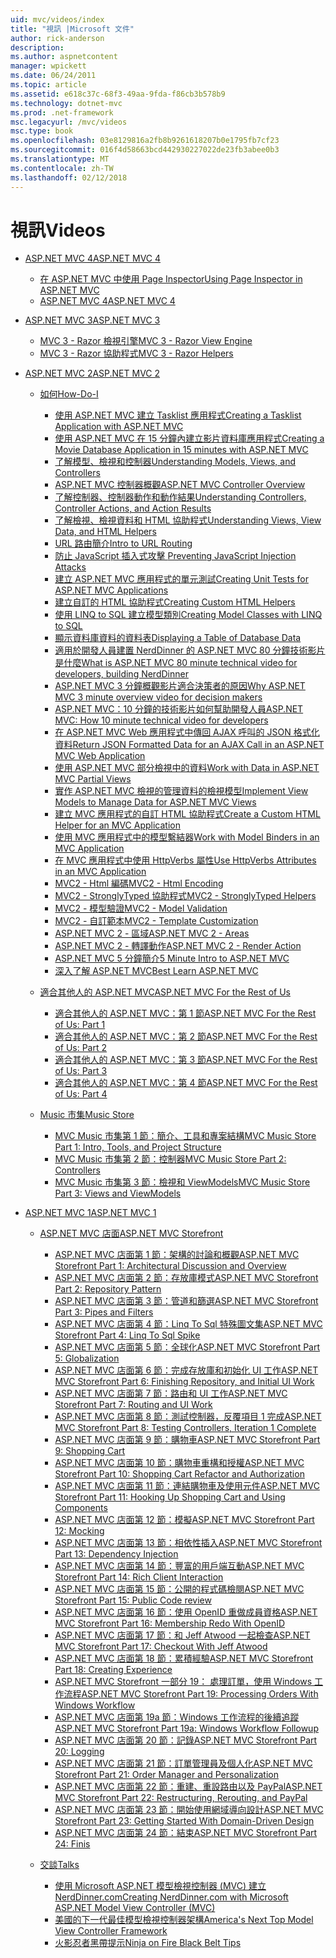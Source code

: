 ```yaml
---
uid: mvc/videos/index
title: "視訊 |Microsoft 文件"
author: rick-anderson
description: 
ms.author: aspnetcontent
manager: wpickett
ms.date: 06/24/2011
ms.topic: article
ms.assetid: e618c37c-68f3-49aa-9fda-f86cb3b578b9
ms.technology: dotnet-mvc
ms.prod: .net-framework
msc.legacyurl: /mvc/videos
msc.type: book
ms.openlocfilehash: 03e8129816a2fb8b9261618207b0e1795fb7cf23
ms.sourcegitcommit: 016f4d58663bcd442930227022de23fb3abee0b3
ms.translationtype: MT
ms.contentlocale: zh-TW
ms.lasthandoff: 02/12/2018
---
```

<a name="videos"></a><span data-ttu-id="f55b6-102">視訊</span><span class="sxs-lookup"><span data-stu-id="f55b6-102">Videos</span></span>
====================
- [<span data-ttu-id="f55b6-103">ASP.NET MVC 4</span><span class="sxs-lookup"><span data-stu-id="f55b6-103">ASP.NET MVC 4</span></span>](mvc-4/index.md)

    - [<span data-ttu-id="f55b6-104">在 ASP.NET MVC 中使用 Page Inspector</span><span class="sxs-lookup"><span data-stu-id="f55b6-104">Using Page Inspector in ASP.NET MVC</span></span>](mvc-4/using-page-inspector-in-aspnet-mvc.md)
    - [<span data-ttu-id="f55b6-105">ASP.NET MVC 4</span><span class="sxs-lookup"><span data-stu-id="f55b6-105">ASP.NET MVC 4</span></span>](mvc-4/aspnet-mvc-4.md)
- [<span data-ttu-id="f55b6-106">ASP.NET MVC 3</span><span class="sxs-lookup"><span data-stu-id="f55b6-106">ASP.NET MVC 3</span></span>](mvc-3/index.md)

    - [<span data-ttu-id="f55b6-107">MVC 3 - Razor 檢視引擎</span><span class="sxs-lookup"><span data-stu-id="f55b6-107">MVC 3 - Razor View Engine</span></span>](mvc-3/mvc-3-razor-view-engine.md)
    - [<span data-ttu-id="f55b6-108">MVC 3 - Razor 協助程式</span><span class="sxs-lookup"><span data-stu-id="f55b6-108">MVC 3 - Razor Helpers</span></span>](mvc-3/mvc-3-razor-helpers.md)
- [<span data-ttu-id="f55b6-109">ASP.NET MVC 2</span><span class="sxs-lookup"><span data-stu-id="f55b6-109">ASP.NET MVC 2</span></span>](mvc-2/index.md)

    - [<span data-ttu-id="f55b6-110">如何</span><span class="sxs-lookup"><span data-stu-id="f55b6-110">How-Do-I</span></span>](mvc-2/how-do-i/index.md)

        - [<span data-ttu-id="f55b6-111">使用 ASP.NET MVC 建立 Tasklist 應用程式</span><span class="sxs-lookup"><span data-stu-id="f55b6-111">Creating a Tasklist Application with ASP.NET MVC</span></span>](mvc-2/how-do-i/creating-a-tasklist-application-with-aspnet-mvc.md)
        - [<span data-ttu-id="f55b6-112">使用 ASP.NET MVC 在 15 分鐘內建立影片資料庫應用程式</span><span class="sxs-lookup"><span data-stu-id="f55b6-112">Creating a Movie Database Application in 15 minutes with ASP.NET MVC</span></span>](mvc-2/how-do-i/creating-a-movie-database-application-in-15-minutes-with-aspnet-mvc.md)
        - [<span data-ttu-id="f55b6-113">了解模型、檢視和控制器</span><span class="sxs-lookup"><span data-stu-id="f55b6-113">Understanding Models, Views, and Controllers</span></span>](mvc-2/how-do-i/understanding-models-views-and-controllers.md)
        - [<span data-ttu-id="f55b6-114">ASP.NET MVC 控制器概觀</span><span class="sxs-lookup"><span data-stu-id="f55b6-114">ASP.NET MVC Controller Overview</span></span>](mvc-2/how-do-i/aspnet-mvc-controller-overview.md)
        - [<span data-ttu-id="f55b6-115">了解控制器、控制器動作和動作結果</span><span class="sxs-lookup"><span data-stu-id="f55b6-115">Understanding Controllers, Controller Actions, and Action Results</span></span>](mvc-2/how-do-i/understanding-controllers-controller-actions-and-action-results.md)
        - [<span data-ttu-id="f55b6-116">了解檢視、檢視資料和 HTML 協助程式</span><span class="sxs-lookup"><span data-stu-id="f55b6-116">Understanding Views, View Data, and HTML Helpers</span></span>](mvc-2/how-do-i/understanding-views-view-data-and-html-helpers.md)
        - [<span data-ttu-id="f55b6-117">URL 路由簡介</span><span class="sxs-lookup"><span data-stu-id="f55b6-117">Intro to URL Routing</span></span>](mvc-2/how-do-i/an-introduction-to-url-routing.md)
        - [<span data-ttu-id="f55b6-118">防止 JavaScript 插入式攻擊 </span><span class="sxs-lookup"><span data-stu-id="f55b6-118">Preventing JavaScript Injection Attacks</span></span>](mvc-2/how-do-i/preventing-javascript-injection-attacks.md)
        - [<span data-ttu-id="f55b6-119">建立 ASP.NET MVC 應用程式的單元測試</span><span class="sxs-lookup"><span data-stu-id="f55b6-119">Creating Unit Tests for ASP.NET MVC Applications</span></span>](mvc-2/how-do-i/creating-unit-tests-for-aspnet-mvc-applications.md)
        - [<span data-ttu-id="f55b6-120">建立自訂的 HTML 協助程式</span><span class="sxs-lookup"><span data-stu-id="f55b6-120">Creating Custom HTML Helpers</span></span>](mvc-2/how-do-i/creating-custom-html-helpers.md)
        - [<span data-ttu-id="f55b6-121">使用 LINQ to SQL 建立模型類別</span><span class="sxs-lookup"><span data-stu-id="f55b6-121">Creating Model Classes with LINQ to SQL</span></span>](mvc-2/how-do-i/creating-model-classes-with-linq-to-sql.md)
        - [<span data-ttu-id="f55b6-122">顯示資料庫資料的資料表</span><span class="sxs-lookup"><span data-stu-id="f55b6-122">Displaying a Table of Database Data</span></span>](mvc-2/how-do-i/displaying-a-table-of-database-data.md)
        - [<span data-ttu-id="f55b6-123">適用於開發人員建置 NerdDinner 的 ASP.NET MVC 80 分鐘技術影片是什麼</span><span class="sxs-lookup"><span data-stu-id="f55b6-123">What is ASP.NET MVC 80 minute technical video for developers, building NerdDinner</span></span>](mvc-2/how-do-i/what-is-aspnet-mvc-80-minute-technical-video-for-developers-building-nerddinner.md)
        - [<span data-ttu-id="f55b6-124">ASP.NET MVC 3 分鐘概觀影片適合決策者的原因</span><span class="sxs-lookup"><span data-stu-id="f55b6-124">Why ASP.NET MVC 3 minute overview video for decision makers</span></span>](mvc-2/how-do-i/why-aspnet-mvc-3-minute-overview-video-for-decision-makers.md)
        - [<span data-ttu-id="f55b6-125">ASP.NET MVC：10 分鐘的技術影片如何幫助開發人員</span><span class="sxs-lookup"><span data-stu-id="f55b6-125">ASP.NET MVC: How 10 minute technical video for developers</span></span>](mvc-2/how-do-i/aspnet-mvc-how-10-minute-technical-video-for-developers.md)
        - [<span data-ttu-id="f55b6-126">在 ASP.NET MVC Web 應用程式中傳回 AJAX 呼叫的 JSON 格式化資料</span><span class="sxs-lookup"><span data-stu-id="f55b6-126">Return JSON Formatted Data for an AJAX Call in an ASP.NET MVC Web Application</span></span>](mvc-2/how-do-i/how-do-i-return-json-formatted-data-for-an-ajax-call-in-an-aspnet-mvc-web-application.md)
        - [<span data-ttu-id="f55b6-127">使用 ASP.NET MVC 部分檢視中的資料</span><span class="sxs-lookup"><span data-stu-id="f55b6-127">Work with Data in ASP.NET MVC Partial Views</span></span>](mvc-2/how-do-i/how-do-i-work-with-data-in-aspnet-mvc-partial-views.md)
        - [<span data-ttu-id="f55b6-128">實作 ASP.NET MVC 檢視的管理資料的檢視模型</span><span class="sxs-lookup"><span data-stu-id="f55b6-128">Implement View Models to Manage Data for ASP.NET MVC Views</span></span>](mvc-2/how-do-i/how-do-i-implement-view-models-to-manage-data-for-aspnet-mvc-views.md)
        - [<span data-ttu-id="f55b6-129">建立 MVC 應用程式的自訂 HTML 協助程式</span><span class="sxs-lookup"><span data-stu-id="f55b6-129">Create a Custom HTML Helper for an MVC Application</span></span>](mvc-2/how-do-i/how-do-i-create-a-custom-html-helper-for-an-mvc-application.md)
        - [<span data-ttu-id="f55b6-130">使用 MVC 應用程式中的模型繫結器</span><span class="sxs-lookup"><span data-stu-id="f55b6-130">Work with Model Binders in an MVC Application</span></span>](mvc-2/how-do-i/how-do-i-work-with-model-binders-in-an-mvc-application.md)
        - [<span data-ttu-id="f55b6-131">在 MVC 應用程式中使用 HttpVerbs 屬性</span><span class="sxs-lookup"><span data-stu-id="f55b6-131">Use HttpVerbs Attributes in an MVC Application</span></span>](mvc-2/how-do-i/how-do-i-use-httpverbs-attributes-in-an-mvc-application.md)
        - [<span data-ttu-id="f55b6-132">MVC2 - Html 編碼</span><span class="sxs-lookup"><span data-stu-id="f55b6-132">MVC2 - Html Encoding</span></span>](mvc-2/how-do-i/mvc2-html-encoding.md)
        - [<span data-ttu-id="f55b6-133">MVC2 - StronglyTyped 協助程式</span><span class="sxs-lookup"><span data-stu-id="f55b6-133">MVC2 - StronglyTyped Helpers</span></span>](mvc-2/how-do-i/mvc2-stronglytyped-helpers.md)
        - [<span data-ttu-id="f55b6-134">MVC2 - 模型驗證</span><span class="sxs-lookup"><span data-stu-id="f55b6-134">MVC2 - Model Validation</span></span>](mvc-2/how-do-i/mvc2-model-validation.md)
        - [<span data-ttu-id="f55b6-135">MVC2 - 自訂範本</span><span class="sxs-lookup"><span data-stu-id="f55b6-135">MVC2 - Template Customization</span></span>](mvc-2/how-do-i/mvc2-template-customization.md)
        - [<span data-ttu-id="f55b6-136">ASP.NET MVC 2 - 區域</span><span class="sxs-lookup"><span data-stu-id="f55b6-136">ASP.NET MVC 2 - Areas</span></span>](mvc-2/how-do-i/aspnet-mvc-2-areas.md)
        - [<span data-ttu-id="f55b6-137">ASP.NET MVC 2 - 轉譯動作</span><span class="sxs-lookup"><span data-stu-id="f55b6-137">ASP.NET MVC 2 - Render Action</span></span>](mvc-2/how-do-i/aspnet-mvc-2-render-action.md)
        - [<span data-ttu-id="f55b6-138">ASP.NET MVC 5 分鐘簡介</span><span class="sxs-lookup"><span data-stu-id="f55b6-138">5 Minute Intro to ASP.NET MVC</span></span>](mvc-2/how-do-i/5-minute-introduction-to-aspnet-mvc.md)
        - [<span data-ttu-id="f55b6-139">深入了解 ASP.NET MVC</span><span class="sxs-lookup"><span data-stu-id="f55b6-139">Best Learn ASP.NET MVC</span></span>](mvc-2/how-do-i/how-to-best-learn-asp-net-mvc.md)
    - [<span data-ttu-id="f55b6-140">適合其他人的 ASP.NET MVC</span><span class="sxs-lookup"><span data-stu-id="f55b6-140">ASP.NET MVC For the Rest of Us</span></span>](mvc-2/aspnet-mvc-for-the-rest-of-us/index.md)

        - [<span data-ttu-id="f55b6-141">適合其他人的 ASP.NET MVC：第 1 節</span><span class="sxs-lookup"><span data-stu-id="f55b6-141">ASP.NET MVC For the Rest of Us: Part 1</span></span>](mvc-2/aspnet-mvc-for-the-rest-of-us/aspnet-mvc-for-the-rest-of-us-part-1.md)
        - [<span data-ttu-id="f55b6-142">適合其他人的 ASP.NET MVC：第 2 節</span><span class="sxs-lookup"><span data-stu-id="f55b6-142">ASP.NET MVC For the Rest of Us: Part 2</span></span>](mvc-2/aspnet-mvc-for-the-rest-of-us/aspnet-mvc-for-the-rest-of-us-part-2.md)
        - [<span data-ttu-id="f55b6-143">適合其他人的 ASP.NET MVC：第 3 節</span><span class="sxs-lookup"><span data-stu-id="f55b6-143">ASP.NET MVC For the Rest of Us: Part 3</span></span>](mvc-2/aspnet-mvc-for-the-rest-of-us/aspnet-mvc-for-the-rest-of-us-part-3.md)
        - [<span data-ttu-id="f55b6-144">適合其他人的 ASP.NET MVC：第 4 節</span><span class="sxs-lookup"><span data-stu-id="f55b6-144">ASP.NET MVC For the Rest of Us: Part 4</span></span>](mvc-2/aspnet-mvc-for-the-rest-of-us/aspnet-mvc-for-the-rest-of-us-part-4.md)
    - [<span data-ttu-id="f55b6-145">Music 市集</span><span class="sxs-lookup"><span data-stu-id="f55b6-145">Music Store</span></span>](mvc-2/music-store/index.md)

        - [<span data-ttu-id="f55b6-146">MVC Music 市集第 1 節：簡介、工具和專案結構</span><span class="sxs-lookup"><span data-stu-id="f55b6-146">MVC Music Store Part 1: Intro, Tools, and Project Structure</span></span>](mvc-2/music-store/mvc-music-store-part-1-intro-tools-and-project-structure.md)
        - [<span data-ttu-id="f55b6-147">MVC Music 市集第 2 節：控制器</span><span class="sxs-lookup"><span data-stu-id="f55b6-147">MVC Music Store Part 2: Controllers</span></span>](mvc-2/music-store/mvc-music-store-part-2-controllers.md)
        - [<span data-ttu-id="f55b6-148">MVC Music 市集第 3 節：檢視和 ViewModels</span><span class="sxs-lookup"><span data-stu-id="f55b6-148">MVC Music Store Part 3: Views and ViewModels</span></span>](mvc-2/music-store/mvc-music-store-part-3-views-and-viewmodels.md)
- [<span data-ttu-id="f55b6-149">ASP.NET MVC 1</span><span class="sxs-lookup"><span data-stu-id="f55b6-149">ASP.NET MVC 1</span></span>](mvc-1/index.md)

    - [<span data-ttu-id="f55b6-150">ASP.NET MVC 店面</span><span class="sxs-lookup"><span data-stu-id="f55b6-150">ASP.NET MVC Storefront</span></span>](mvc-1/aspnet-mvc-storefront/index.md)

        - [<span data-ttu-id="f55b6-151">ASP.NET MVC 店面第 1 節：架構的討論和概觀</span><span class="sxs-lookup"><span data-stu-id="f55b6-151">ASP.NET MVC Storefront Part 1: Architectural Discussion and Overview</span></span>](mvc-1/aspnet-mvc-storefront/aspnet-mvc-storefront-part-1-architectural-discussion-and-overview.md)
        - [<span data-ttu-id="f55b6-152">ASP.NET MVC 店面第 2 節：存放庫模式</span><span class="sxs-lookup"><span data-stu-id="f55b6-152">ASP.NET MVC Storefront Part 2: Repository Pattern</span></span>](mvc-1/aspnet-mvc-storefront/aspnet-mvc-storefront-part-2-the-repository-pattern.md)
        - [<span data-ttu-id="f55b6-153">ASP.NET MVC 店面第 3 節：管道和篩選</span><span class="sxs-lookup"><span data-stu-id="f55b6-153">ASP.NET MVC Storefront Part 3: Pipes and Filters</span></span>](mvc-1/aspnet-mvc-storefront/aspnet-mvc-storefront-part-3-pipes-and-filters.md)
        - [<span data-ttu-id="f55b6-154">ASP.NET MVC 店面第 4 節：Linq To Sql 特殊圖文集</span><span class="sxs-lookup"><span data-stu-id="f55b6-154">ASP.NET MVC Storefront Part 4: Linq To Sql Spike</span></span>](mvc-1/aspnet-mvc-storefront/aspnet-mvc-storefront-part-4-linq-to-sql-spike.md)
        - [<span data-ttu-id="f55b6-155">ASP.NET MVC 店面第 5 節：全球化</span><span class="sxs-lookup"><span data-stu-id="f55b6-155">ASP.NET MVC Storefront Part 5: Globalization</span></span>](mvc-1/aspnet-mvc-storefront/aspnet-mvc-storefront-part-5-globalization.md)
        - [<span data-ttu-id="f55b6-156">ASP.NET MVC 店面第 6 節：完成存放庫和初始化 UI 工作</span><span class="sxs-lookup"><span data-stu-id="f55b6-156">ASP.NET MVC Storefront Part 6: Finishing Repository, and Initial UI Work</span></span>](mvc-1/aspnet-mvc-storefront/aspnet-mvc-storefront-part-6-finishing-the-repository-and-initial-ui-work.md)
        - [<span data-ttu-id="f55b6-157">ASP.NET MVC 店面第 7 節：路由和 UI 工作</span><span class="sxs-lookup"><span data-stu-id="f55b6-157">ASP.NET MVC Storefront Part 7: Routing and UI Work</span></span>](mvc-1/aspnet-mvc-storefront/aspnet-mvc-storefront-part-7-routing-and-ui-work.md)
        - [<span data-ttu-id="f55b6-158">ASP.NET MVC 店面第 8 節：測試控制器，反覆項目 1 完成</span><span class="sxs-lookup"><span data-stu-id="f55b6-158">ASP.NET MVC Storefront Part 8: Testing Controllers, Iteration 1 Complete</span></span>](mvc-1/aspnet-mvc-storefront/aspnet-mvc-storefront-part-8-testing-controllers-iteration-1-complete.md)
        - [<span data-ttu-id="f55b6-159">ASP.NET MVC 店面第 9 節：購物車</span><span class="sxs-lookup"><span data-stu-id="f55b6-159">ASP.NET MVC Storefront Part 9: Shopping Cart</span></span>](mvc-1/aspnet-mvc-storefront/aspnet-mvc-storefront-part-9-the-shopping-cart.md)
        - [<span data-ttu-id="f55b6-160">ASP.NET MVC 店面第 10 節：購物車重構和授權</span><span class="sxs-lookup"><span data-stu-id="f55b6-160">ASP.NET MVC Storefront Part 10: Shopping Cart Refactor and Authorization</span></span>](mvc-1/aspnet-mvc-storefront/aspnet-mvc-storefront-part-10-shopping-cart-refactor-and-authorization.md)
        - [<span data-ttu-id="f55b6-161">ASP.NET MVC 店面第 11 節：連結購物車及使用元件</span><span class="sxs-lookup"><span data-stu-id="f55b6-161">ASP.NET MVC Storefront Part 11: Hooking Up Shopping Cart and Using Components</span></span>](mvc-1/aspnet-mvc-storefront/aspnet-mvc-storefront-part-11-hooking-up-the-shopping-cart-and-using-components.md)
        - [<span data-ttu-id="f55b6-162">ASP.NET MVC 店面第 12 節：模擬</span><span class="sxs-lookup"><span data-stu-id="f55b6-162">ASP.NET MVC Storefront Part 12: Mocking</span></span>](mvc-1/aspnet-mvc-storefront/aspnet-mvc-storefront-part-12-mocking.md)
        - [<span data-ttu-id="f55b6-163">ASP.NET MVC 店面第 13 節：相依性插入</span><span class="sxs-lookup"><span data-stu-id="f55b6-163">ASP.NET MVC Storefront Part 13: Dependency Injection</span></span>](mvc-1/aspnet-mvc-storefront/aspnet-mvc-storefront-part-13-dependency-injection.md)
        - [<span data-ttu-id="f55b6-164">ASP.NET MVC 店面第 14 節：豐富的用戶端互動</span><span class="sxs-lookup"><span data-stu-id="f55b6-164">ASP.NET MVC Storefront Part 14: Rich Client Interaction</span></span>](mvc-1/aspnet-mvc-storefront/aspnet-mvc-storefront-part-14-rich-client-interaction.md)
        - [<span data-ttu-id="f55b6-165">ASP.NET MVC 店面第 15 節：公開的程式碼檢閱</span><span class="sxs-lookup"><span data-stu-id="f55b6-165">ASP.NET MVC Storefront Part 15: Public Code review</span></span>](mvc-1/aspnet-mvc-storefront/aspnet-mvc-storefront-part-15-public-code-review.md)
        - [<span data-ttu-id="f55b6-166">ASP.NET MVC 店面第 16 節：使用 OpenID 重做成員資格</span><span class="sxs-lookup"><span data-stu-id="f55b6-166">ASP.NET MVC Storefront Part 16: Membership Redo With OpenID</span></span>](mvc-1/aspnet-mvc-storefront/aspnet-mvc-storefront-part-16-membership-redo-with-openid.md)
        - [<span data-ttu-id="f55b6-167">ASP.NET MVC 店面第 17 節：和 Jeff Atwood 一起檢查</span><span class="sxs-lookup"><span data-stu-id="f55b6-167">ASP.NET MVC Storefront Part 17: Checkout With Jeff Atwood</span></span>](mvc-1/aspnet-mvc-storefront/aspnet-mvc-storefront-part-17-checkout-with-jeff-atwood.md)
        - [<span data-ttu-id="f55b6-168">ASP.NET MVC 店面第 18 節：累積經驗</span><span class="sxs-lookup"><span data-stu-id="f55b6-168">ASP.NET MVC Storefront Part 18: Creating Experience</span></span>](mvc-1/aspnet-mvc-storefront/aspnet-mvc-storefront-part-18-creating-an-experience.md)
        - [<span data-ttu-id="f55b6-169">ASP.NET MVC Storefront 一部分 19： 處理訂單，使用 Windows 工作流程</span><span class="sxs-lookup"><span data-stu-id="f55b6-169">ASP.NET MVC Storefront Part 19: Processing Orders With Windows Workflow</span></span>](mvc-1/aspnet-mvc-storefront/aspnet-mvc-storefront-part-19-processing-orders-with-windows-workflow.md)
        - [<span data-ttu-id="f55b6-170">ASP.NET MVC 店面第 19a 節：Windows 工作流程的後續追蹤</span><span class="sxs-lookup"><span data-stu-id="f55b6-170">ASP.NET MVC Storefront Part 19a: Windows Workflow Followup</span></span>](mvc-1/aspnet-mvc-storefront/aspnet-mvc-storefront-part-19a-windows-workflow-followup.md)
        - [<span data-ttu-id="f55b6-171">ASP.NET MVC 店面第 20 節：記錄</span><span class="sxs-lookup"><span data-stu-id="f55b6-171">ASP.NET MVC Storefront Part 20: Logging</span></span>](mvc-1/aspnet-mvc-storefront/aspnet-mvc-storefront-part-20-logging.md)
        - [<span data-ttu-id="f55b6-172">ASP.NET MVC 店面第 21 節：訂單管理員及個人化</span><span class="sxs-lookup"><span data-stu-id="f55b6-172">ASP.NET MVC Storefront Part 21: Order Manager and Personalization</span></span>](mvc-1/aspnet-mvc-storefront/aspnet-mvc-storefront-part-21-order-manager-and-personalization.md)
        - [<span data-ttu-id="f55b6-173">ASP.NET MVC 店面第 22 節：重建、重設路由以及 PayPal</span><span class="sxs-lookup"><span data-stu-id="f55b6-173">ASP.NET MVC Storefront Part 22: Restructuring, Rerouting, and PayPal</span></span>](mvc-1/aspnet-mvc-storefront/aspnet-mvc-storefront-part-22-restructuring-rerouting-and-paypal.md)
        - [<span data-ttu-id="f55b6-174">ASP.NET MVC 店面第 23 節：開始使用網域導向設計</span><span class="sxs-lookup"><span data-stu-id="f55b6-174">ASP.NET MVC Storefront Part 23: Getting Started With Domain-Driven Design</span></span>](mvc-1/aspnet-mvc-storefront/aspnet-mvc-storefront-part-23-getting-started-with-domain-driven-design.md)
        - [<span data-ttu-id="f55b6-175">ASP.NET MVC 店面第 24 節：結束</span><span class="sxs-lookup"><span data-stu-id="f55b6-175">ASP.NET MVC Storefront Part 24: Finis</span></span>](mvc-1/aspnet-mvc-storefront/aspnet-mvc-storefront-part-24-finis.md)
    - [<span data-ttu-id="f55b6-176">交談</span><span class="sxs-lookup"><span data-stu-id="f55b6-176">Talks</span></span>](mvc-1/conference-presentations/index.md)

        - [<span data-ttu-id="f55b6-177">使用 Microsoft ASP.NET 模型檢視控制器 (MVC) 建立 NerdDinner.com</span><span class="sxs-lookup"><span data-stu-id="f55b6-177">Creating NerdDinner.com with Microsoft ASP.NET Model View Controller (MVC)</span></span>](mvc-1/conference-presentations/creating-nerddinnercom-with-microsoft-aspnet-model-view-controller-mvc.md)
        - [<span data-ttu-id="f55b6-178">美國的下一代最佳模型檢視控制器架構</span><span class="sxs-lookup"><span data-stu-id="f55b6-178">America's Next Top Model View Controller Framework</span></span>](mvc-1/conference-presentations/americas-next-top-model-view-controller-framework.md)
        - [<span data-ttu-id="f55b6-179">火影忍者黑帶提示</span><span class="sxs-lookup"><span data-stu-id="f55b6-179">Ninja on Fire Black Belt Tips</span></span>](mvc-1/conference-presentations/ninja-on-fire-black-belt-tips.md)
